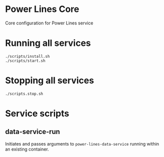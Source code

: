 # Power Lines Core
Core configuration for Power Lines service

# Running all services
```
./scripts/install.sh  
./scripts/start.sh
```
# Stopping all services
```
./scripts.stop.sh
```

# Service scripts

## data-service-run
Initiates and passes arguments to `power-lines-data-service` running within an existing container.
